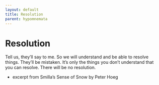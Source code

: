 ```yaml
---
layout: default
title: Resolution
parent: hypomnemata
---
```

# Resolution

Tell us, they’ll say to me. So we will understand and be able to resolve things. They’ll be mistaken. It’s only the things you don’t understand that you can resolve. There will be no resolution.

- excerpt from Smilla’s Sense of Snow by Peter Hoeg